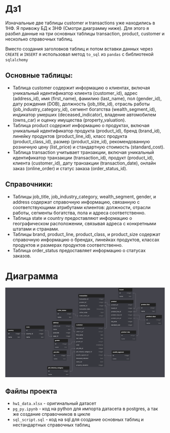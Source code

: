 # Дз1

Изначальные две таблицы customer и transactions уже находились в 1НФ.
Я привожу БД к 3НФ (Смотри диаграмму ниже). Для этого я разбил данные на три основных таблицы transaction, product, customer и несколько справочных таблиц.

Вместо создания заголовков таблиц и потом вставки данных через ```CREATE``` и ```INSERT``` я использовал метод ```to_sql``` из ```pandas``` с библиотекой ```sqlalchemy```

## Основные таблицы:
- Таблица customer содержит информацию о клиентах, включая уникальный идентификатор клиента (customer_id), адрес (address_id), имя (first_name), фамилию (last_name), пол (gender_id), дату рождения (DOB), должность (job_title_id), отрасль работы (job_industry_category_id), сегмент богатства (wealth_segment_id), индикатор умерших (deceased_indicator), владение автомобилем (owns_car) и оценку имущества (property_valuation).
- Таблица product содержит информацию о продуктах, включая уникальный идентификатор продукта (product_id), бренд (brand_id), линейку продуктов (product_line_id), класс продукта (product_class_id), размер (product_size_id), рекомендованную розничную цену (list_price) и стандартную стоимость (standard_cost).
- Таблица transaction учитывает транзакции, включая уникальный идентификатор транзакции (transaction_id), продукт (product_id), клиента (customer_id), дату транзакции (transaction_date), онлайн заказ (online_order) и статус заказа (order_status_id).

## Справочники:
- Таблицы job_title, job_industry_category, wealth_segment, gender, и address содержат справочную информацию, связанную с соответствующими атрибутами клиентов: должности, отрасли работы, сегменты богатства, пола и адреса соответственно.
- Таблица state и country предоставляют информацию о географическом расположении, связывая адреса с конкретными штатами и странами.
- Таблицы brand, product_line, product_class, и product_size содержат справочную информацию о брендах, линейках продуктов, классах продуктов и размерах продуктов соответственно.
- Таблица order_status предоставляет информацию о статусах заказов.

# Диаграмма
![Диаграмма](dbdiagram.png)

## Файлы проекта
- ```hw1_data.xlsx``` - оригинальный датасет
- ```pg_py.ipynb``` - код на python для импорта датасета в postgres, а так же создание справочников в цикле
- ```sql_script.sql``` - код на sql для создание основных таблиц и нестандартных справочных таблиц
